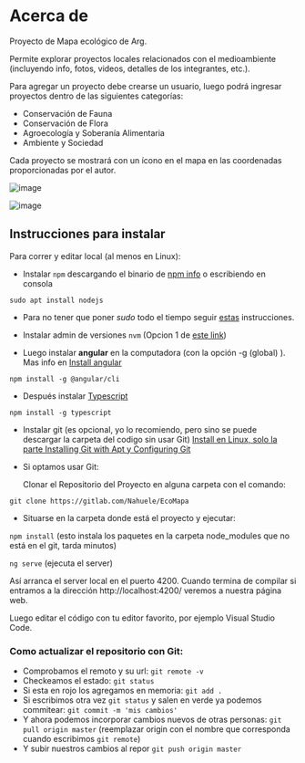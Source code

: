 # Acerca de

Proyecto de Mapa ecológico de Arg.

Permite explorar proyectos locales relacionados con el medioambiente (incluyendo info, fotos, videos, detalles de los integrantes, etc.).

Para agregar un proyecto debe crearse un usuario, luego podrá ingresar proyectos dentro de las siguientes categorías:
- Conservación de Fauna
- Conservación de Flora
- Agroecología y Soberanía Alimentaria
- Ambiente y Sociedad

Cada proyecto se mostrará con un ícono en el mapa en las coordenadas proporcionadas por el autor.

![image](https://i.imgur.com/FZmsCW3.png)

![image](https://i.imgur.com/HJlO6Fo.png)


## Instrucciones para instalar

Para correr y editar local (al menos en Linux):

- Instalar `npm` descargando el binario de [npm info](https://nodejs.org/en/) o escribiendo en consola 
  
`sudo apt install nodejs`
  
- Para no tener que poner <em>sudo</em> todo el tiempo seguir [estas]("https://docs.npmjs.com/resolving-eacces-permissions-errors-when-installing-packages-globally") instrucciones.

- Instalar admin de versiones `nvm` (Opcion 1 de [este link]("https://phoenixnap.com/kb/update-node-js-version"))

- Luego instalar **angular** en la computadora (con la opción -g (global) ).
 Mas info en [Install angular](https://angular.io/guide/setup-local)

`npm install -g @angular/cli`

- Después instalar [Typescript](https://www.npmjs.com/package/typescript)

`npm install -g typescript`

- Instalar git (es opcional, yo lo recomiendo, pero sino se puede descargar la carpeta del codigo sin usar Git) [Install en Linux, solo la parte Installing Git with Apt y Configuring Git](https://linuxize.com/post/how-to-install-git-on-ubuntu-18-04/)


- Si optamos usar Git:

    Clonar el Repositorio del Proyecto en alguna carpeta con el comando:

`git clone https://gitlab.com/Nahuele/EcoMapa`

- Situarse en la carpeta donde está el proyecto y ejecutar:

`npm install` (esto instala los paquetes en la carpeta node_modules que no está en el git, tarda minutos)


`ng serve` (ejecuta el server)

Así arranca el server local en el puerto 4200. Cuando termina de compilar si entramos a la dirección http://localhost:4200/ veremos a nuestra página web.

Luego editar el código con tu editor favorito, por ejemplo Visual Studio Code.

### Como actualizar el repositorio con Git:

- Comprobamos el remoto y su url: `git remote -v`
- Checkeamos el estado: `git status`
- Si esta en rojo los agregamos en memoria: `git add .`
- Si escribimos otra vez `git status` y salen en verde ya podemos commitear: `git commit -m 'mis cambios'`
- Y ahora podemos incorporar cambios nuevos de otras personas: `git pull origin master` (reemplazar origin con el nombre que corresponda cuando escribimos `git remote`)
- Y subir nuestros cambios al repor `git push origin master`

